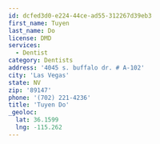 ```yaml
---
id: dcfed3d0-e224-44ce-ad55-312267d39eb3
first_name: Tuyen
last_name: Do
license: DMD
services:
  - Dentist
category: Dentists
address: '4045 s. buffalo dr. # A-102'
city: 'Las Vegas'
state: NV
zip: '89147'
phone: '(702) 221-4236'
title: 'Tuyen Do'
_geoloc:
  lat: 36.1599
  lng: -115.262
---
```

